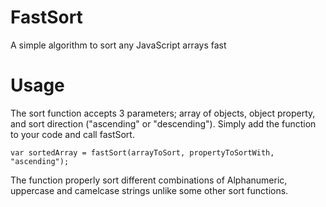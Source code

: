 # FastSort
A simple algorithm to sort any JavaScript arrays fast

# Usage

The sort function accepts 3 parameters; array of objects, object property, and sort direction ("ascending" or "descending").
Simply add the function to your code and call fastSort.

    var sortedArray = fastSort(arrayToSort, propertyToSortWith, "ascending");

The function properly sort different combinations of Alphanumeric, uppercase and camelcase strings unlike some other sort functions.
